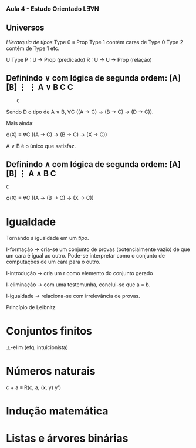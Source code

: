 ### Aula 4 - Estudo Orientado L∃∀N

## Universos

*Hierarquia de tipos*
Type 0 ≡ Prop
Type 1 contém caras de Type 0
Type 2 contém de Type 1
etc.

U Type
P : U → Prop (predicado)
R : U → U → Prop (relação)

Definindo ∨ com lógica de segunda ordem:
        [A]   [B]
         ⋮    ⋮
A ∨ B    C     C
----------------
        C

Sendo D o tipo de A ∨ B, ∀C ((A → C) → (B → C) → (D → C)).

Mais ainda:

ϕ(X) ≡ ∀C ((A → C) → (B → C) → (X → C))

A ∨ B é o único que satisfaz.

Definindo ∧ com lógica de segunda ordem:
      [A] [B]
         ⋮
A ∧ B    C 
-----------
    C

ϕ(X) ≡ ∀C ((A → (B → C) → (X → C))


# Igualdade
Tornando a igualdade em um *tipo*.

I-formação → cria-se um conjunto de provas (potencialmente vazio) de que um cara é igual ao outro. Pode-se interpretar como o conjunto de computações de um cara para o outro.

I-introdução → cria um r como elemento do conjunto gerado

I-eliminação → com uma testemunha, conclui-se que a = b.

I-igualdade → relaciona-se com irrelevância de provas.

Princípio de Leibnitz

# Conjuntos finitos

⊥-elim (efq, intuicionista)

# Números naturais

c + a ≡ R(c, a, (x, y) y')

# Indução matemática

# Listas e árvores binárias
